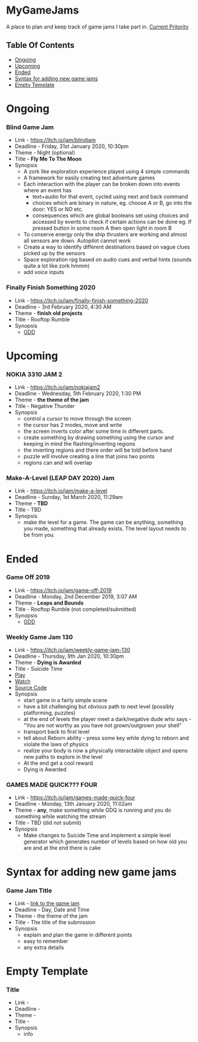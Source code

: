 # MyGameJams
A place to plan and keep track of game jams I take part in.
[Current Pritority](#current_priority)

## Table Of Contents
- [Ongoing](#ongoing)
- [Upcoming](#upcoming)
- [Ended](#ended)
- [Syntax for adding new game jams](#syntax)
- [Empty Template](#empty_template)


# Ongoing
### Blind Game Jam<a name = "current_priority">
- Link - https://itch.io/jam/blindjam
- Deadline - Friday, 31st January 2020, 10:30pm
- Theme - Night (optional)
- Title - __Fly Me To The Moon__
- Synopsis
  - A zork like exploration experience played using 4 simple commands
  - A framework for easily creating text adventure games 
  - Each interaction with the player can be broken down into events where an event has 
    - text+audio for that event, cycled using next and back command
    - choices which are binary in nature, eg. choose A or B, go into the door: YES or NO etc.
    - consequences which are global booleans set using choices and accessed by events to check if certain actions can be done eg. If pressed button in some room A then open light in room B
  - To conserve energy only the ship thrusters are working and almost all sensors are down. Autopilot cannot work
  - Create a way to identify different destinations based on vague clues picked up by the sensors
  - Space exploration rpg based on audio cues and verbal hints (sounds quite a lot like zork hmmm)
  - add voice inputs
  
### Finally Finish Something 2020
- Link - https://itch.io/jam/finally-finish-something-2020
- Deadline -  3rd February 2020, 4:30 AM
- Theme - __finish old projects__
- Title - Rooftop Rumble
- Synopsis
  - [GDD](https://docs.google.com/document/d/1Q_k-3Pa3tg7QmgsQfcYkaGmoyfrdENL1gK17Jjpx1wA/edit?usp=sharing)

# Upcoming
### NOKIA 3310 JAM 2
- Link - https://itch.io/jam/nokiajam2
- Deadline - Wednesday, 5th February 2020, 1:30 PM
- Theme - __the theme of the jam__
- Title - Negative Thunder
- Synopsis
  - control a cursor to move through the screen
  - the cursor has 2 modes, move and write
  - the screen inverts color after some time in different parts. 
  - create something by drawing something using the cursor and keeping in mind the flashing/inverting regions
  - the inverting regions and there order will be told before hand
  - puzzle will involve creating a line that joins two points
  - regions can and will overlap
  
### Make-A-Level (LEAP DAY 2020) Jam
- Link - https://itch.io/jam/make-a-level
- Deadline - Sunday, 1st March 2020, 11:29am
- Theme - __TBD__
- Title - TBD
- Synopsis
  - make *the* level for a game. The game can be anything, something you made, something that already exists. The level layout needs to be from you.
  
# Ended
### Game Off 2019
- Link - https://itch.io/jam/game-off-2019
- Deadline - Monday, 2nd December 2019, 3:07 AM
- Theme - __Leaps and Bounds__
- Title - Rooftop Rumble (not completed/submitted)
- Synopsis
  - [GDD](https://docs.google.com/document/d/1Q_k-3Pa3tg7QmgsQfcYkaGmoyfrdENL1gK17Jjpx1wA/edit?usp=sharing)

### Weekly Game Jam 130
- Link - https://itch.io/jam/weekly-game-jam-130
- Deadline - Thursday, 9th Jan 2020, 10:30pm 
- Theme - __Dying is Awarded__
- Title - Suicide Time
- [Play](https://retrogeek46.itch.io/suicide-time)
- [Watch](https://youtu.be/fSA_UcJlPDk)
- [Source Code](https://github.com/retrogeek46/WeeklyGameJam-130.git)
- Synopsis
  - start game in a fairly simple scene
  - have a bit challenging but obvious path to next level (possibly platforming, puzzles)
  - at the end of levels the player meet a dark/negative dude who says - "You are not worthy as you have not grown/outgrown your shell"
  - transport back to first level
  - tell about Reborn ability - press some key while dying to reborn and violate the laws of physics
  - realize your body is now a physically interactable object and opens new paths to explore in the level
  - At the end get a cool reward
  - Dying is Awarded 

### GAMES MADE QUICK??? FOUR
- Link - https://itch.io/jam/games-made-quick-four
- Deadline - Monday, 13th January 2020, 11:02am
- Theme - __any__, make something while GDQ is running and you do something while watching the stream
- Title - TBD (did not submit)
- Synopsis
  - Make changes to Suicide Time and implement a simple level generator which generates number of levels based on how old you are and at the end there is cake
  
# Syntax for adding new game jams<a name="syntax">
### Game Jam Title
- Link - [link to the game jam]()
- Deadline - Day, Date and Time
- Theme - the theme of the jam
- Title - The title of the submission
- Synopsis
  - explain and plan the game in different points
  - easy to remember
  - any extra details
  
# Empty Template<a name="empty_template">
### Title
- Link - 
- Deadline - 
- Theme - 
- Title - 
- Synopsis
  - info

